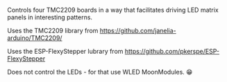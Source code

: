 Controls four TMC2209 boards in a way that facilitates driving LED matrix panels in interesting patterns.

Uses the TMC2209 library from https://github.com/janelia-arduino/TMC2209/

Uses the ESP-FlexyStepper lubrary from https://github.com/pkerspe/ESP-FlexyStepper

Does not control the LEDs - for that use WLED MoonModules. 😁
